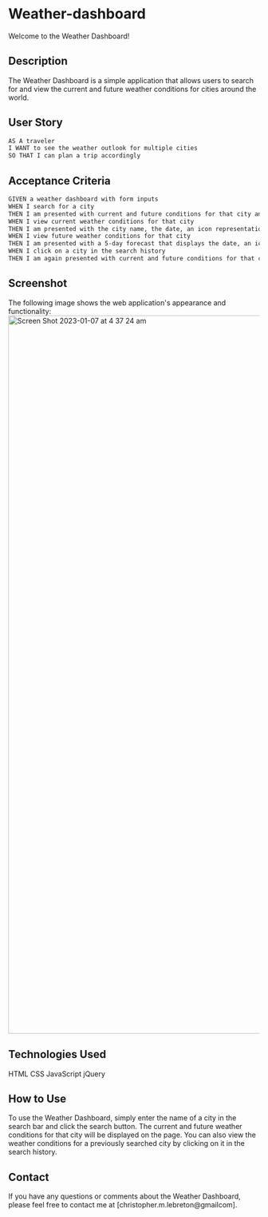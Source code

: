 # Weather-dashboard

Welcome to the Weather Dashboard!

## Description
The Weather Dashboard is a simple application that allows users to search for and view the current and future weather conditions for cities around the world.

## User Story

```md
AS A traveler
I WANT to see the weather outlook for multiple cities
SO THAT I can plan a trip accordingly
```

## Acceptance Criteria

```md
GIVEN a weather dashboard with form inputs
WHEN I search for a city
THEN I am presented with current and future conditions for that city and that city is added to the search history
WHEN I view current weather conditions for that city
THEN I am presented with the city name, the date, an icon representation of weather conditions, the temperature, the humidity, and the wind speed
WHEN I view future weather conditions for that city
THEN I am presented with a 5-day forecast that displays the date, an icon representation of weather conditions, the temperature, the wind speed, and the humidity
WHEN I click on a city in the search history
THEN I am again presented with current and future conditions for that city
```

## Screenshot
The following image shows the web application's appearance and functionality:
<img width="1438" alt="Screen Shot 2023-01-07 at 4 37 24 am" src="https://user-images.githubusercontent.com/116129687/211067608-5250578b-2ae8-4ff4-8421-1a9f1a5f25d5.png">

## Technologies Used
HTML
CSS
JavaScript
jQuery

## How to Use
To use the Weather Dashboard, simply enter the name of a city in the search bar and click the search button. The current and future weather conditions for that city will be displayed on the page. You can also view the weather conditions for a previously searched city by clicking on it in the search history.

## Contact
If you have any questions or comments about the Weather Dashboard, please feel free to contact me at [christopher.m.lebreton@gmailcom].
